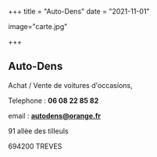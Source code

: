 +++
title = "Auto-Dens"
date = "2021-11-01"

image="carte.jpg"

+++



## Auto-Dens

Achat / Vente de voitures d'occasions, 



Telephone : **06 08 22 85 82**

email : **autodens@orange.fr**



91 allée des tilleuls

694200 TREVES


